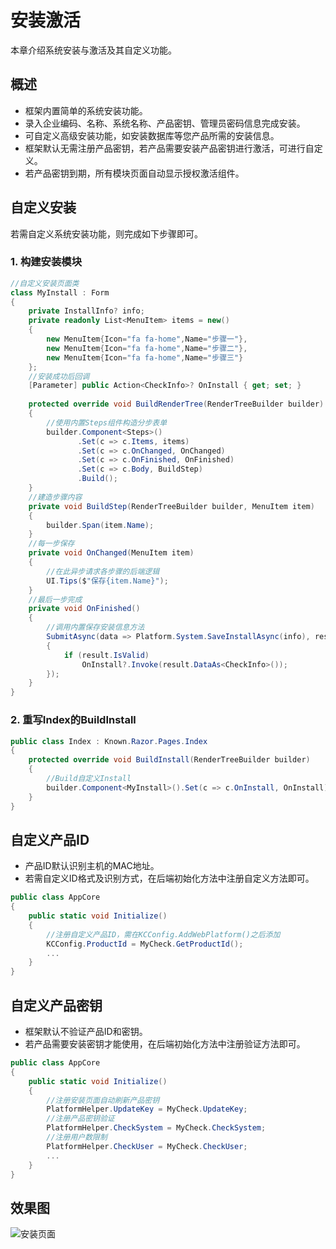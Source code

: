 # 安装激活

本章介绍系统安装与激活及其自定义功能。

## 概述

- 框架内置简单的系统安装功能。
- 录入企业编码、名称、系统名称、产品密钥、管理员密码信息完成安装。
- 可自定义高级安装功能，如安装数据库等您产品所需的安装信息。
- 框架默认无需注册产品密钥，若产品需要安装产品密钥进行激活，可进行自定义。
- 若产品密钥到期，所有模块页面自动显示授权激活组件。

## 自定义安装

若需自定义系统安装功能，则完成如下步骤即可。

### 1. 构建安装模块

```csharp
//自定义安装页面类
class MyInstall : Form
{
    private InstallInfo? info;
    private readonly List<MenuItem> items = new()
    {
        new MenuItem{Icon="fa fa-home",Name="步骤一"},
        new MenuItem{Icon="fa fa-home",Name="步骤二"},
        new MenuItem{Icon="fa fa-home",Name="步骤三"}
    };
    //安装成功后回调
    [Parameter] public Action<CheckInfo>? OnInstall { get; set; }
    
    protected override void BuildRenderTree(RenderTreeBuilder builder)
    {
        //使用内置Steps组件构造分步表单
        builder.Component<Steps>()
               .Set(c => c.Items, items)
               .Set(c => c.OnChanged, OnChanged)
               .Set(c => c.OnFinished, OnFinished)
               .Set(c => c.Body, BuildStep)
               .Build();
    }
    //建造步骤内容
    private void BuildStep(RenderTreeBuilder builder, MenuItem item)
    {
        builder.Span(item.Name);
    }
    //每一步保存
    private void OnChanged(MenuItem item)
    {
        //在此异步请求各步骤的后端逻辑
        UI.Tips($"保存{item.Name}");
    }
    //最后一步完成
    private void OnFinished()
    {
        //调用内置保存安装信息方法
        SubmitAsync(data => Platform.System.SaveInstallAsync(info), result =>
        {
            if (result.IsValid)
                OnInstall?.Invoke(result.DataAs<CheckInfo>());
        });
    }
}
```

### 2. 重写Index的BuildInstall

```csharp
public class Index : Known.Razor.Pages.Index
{
    protected override void BuildInstall(RenderTreeBuilder builder)
    {
        //Build自定义Install
        builder.Component<MyInstall>().Set(c => c.OnInstall, OnInstall).Build();
    }
}
```

## 自定义产品ID

- 产品ID默认识别主机的MAC地址。
- 若需自定义ID格式及识别方式，在后端初始化方法中注册自定义方法即可。

```csharp
public class AppCore
{
    public static void Initialize()
    {
        //注册自定义产品ID，需在KCConfig.AddWebPlatform()之后添加
        KCConfig.ProductId = MyCheck.GetProductId();
        ...
    }
}
```

## 自定义产品密钥

- 框架默认不验证产品ID和密钥。
- 若产品需要安装密钥才能使用，在后端初始化方法中注册验证方法即可。

```csharp
public class AppCore
{
    public static void Initialize()
    {
        //注册安装页面自动刷新产品密钥
        PlatformHelper.UpdateKey = MyCheck.UpdateKey;
        //注册产品密钥验证
        PlatformHelper.CheckSystem = MyCheck.CheckSystem;
        //注册用户数限制
        PlatformHelper.CheckUser = MyCheck.CheckUser;
        ...
    }
}
```

## 效果图

![安装页面](https://foruda.gitee.com/images/1688431150542136719/c40dc9b4_14334.png "屏幕截图")
